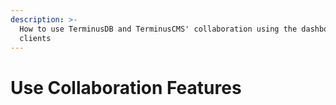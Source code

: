 ```yaml
---
description: >-
  How to use TerminusDB and TerminusCMS' collaboration using the dashboard and
  clients
---
```


# Use Collaboration Features

